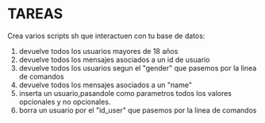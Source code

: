 # TAREAS

Crea varios scripts sh que interactuen con tu base de datos:

1. devuelve todos los usuarios mayores de 18 años
2. devuelve todos los mensajes asociados a un id de usuario
3. devuelve todos los usuarios segun el "gender" que pasemos por la linea de comandos
4. devuelve todos los mensajes asociados a un "name"
5. inserta un usuario,pasandole como parametros todos los valores opcionales y no opcionales.
6. borra un usuario por el "id_user" que pasemos por la linea de comandos